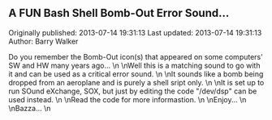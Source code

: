 ## A FUN Bash Shell Bomb-Out Error Sound...

Originally published: 2013-07-14 19:31:13
Last updated: 2013-07-14 19:31:13
Author: Barry Walker

Do you remember the Bomb-Out icon(s) that appeared on some computers' SW and HW many years ago...\n\nWell this is a matching sound to go with it and can be used as a critical error sound.\n\nIt sounds like a bomb being dropped from an aeroplane and is purely a shell sript only.\n\nIt is set up to run SOund eXchange, SOX, but just by editing the code "/dev/dsp" can be used instead.\n\nRead the code for more informastion.\n\nEnjoy...\n\nBazza...\n